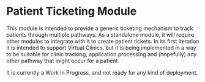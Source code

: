 Patient Ticketing  Module
=========================

This module is intended to provide a generic ticketing mechanism to track patients through multiple pathways. As a standalone module, 
it will require other modules to integrate with it to create patient tickets. In its first iteration it is intended to support 
Virtual Clinics, but it is being implemented in a way to be suitable for clinic tracking, application processing and (hopefully) any
other pathway that might occur for a patient.

It is currently a Work in Progress, and not ready for any kind of deployment.
